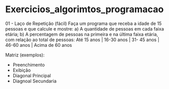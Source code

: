 # Exercicios_algorimtos_programacao

01 - Laço de Repetição (fácil)
Faça um programa que receba a idade de 15 pessoas e que calcule e mostre:
a)	A quantidade de pessoas em cada faixa etária;
b)	A percentagem de pessoas na primeira e na última faixa etária, com relação ao total de pessoas: 
Até 15 anos | 16-30 anos | 31- 45 anos | 46-60 anos | Acima de 60 anos

Matriz (exemplos):
- Preenchimento
- Exibição 
- Diagonal Principal
- Diagnoal Secundaria
